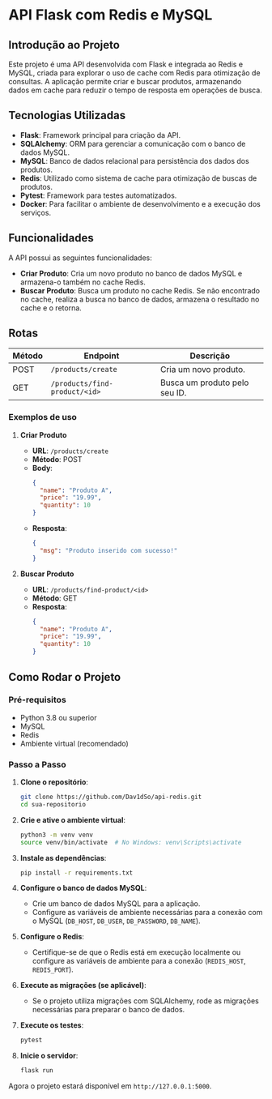 # API Flask com Redis e MySQL

## Introdução ao Projeto

Este projeto é uma API desenvolvida com Flask e integrada ao Redis e MySQL, criada para explorar o uso de cache com Redis para otimização de consultas. A aplicação permite criar e buscar produtos, armazenando dados em cache para reduzir o tempo de resposta em operações de busca.

## Tecnologias Utilizadas

- **Flask**: Framework principal para criação da API.
- **SQLAlchemy**: ORM para gerenciar a comunicação com o banco de dados MySQL.
- **MySQL**: Banco de dados relacional para persistência dos dados dos produtos.
- **Redis**: Utilizado como sistema de cache para otimização de buscas de produtos.
- **Pytest**: Framework para testes automatizados.
- **Docker**: Para facilitar o ambiente de desenvolvimento e a execução dos serviços.

## Funcionalidades

A API possui as seguintes funcionalidades:

- **Criar Produto**: Cria um novo produto no banco de dados MySQL e armazena-o também no cache Redis.
- **Buscar Produto**: Busca um produto no cache Redis. Se não encontrado no cache, realiza a busca no banco de dados, armazena o resultado no cache e o retorna.

## Rotas

| Método | Endpoint                      | Descrição                        |
| ------ | ----------------------------- | -------------------------------- |
| POST   | `/products/create`            | Cria um novo produto.            |
| GET    | `/products/find-product/<id>` | Busca um produto pelo seu ID.    |

### Exemplos de uso

1. **Criar Produto**
   - **URL**: `/products/create`
   - **Método**: POST
   - **Body**:
     ```json
     {
       "name": "Produto A",
       "price": "19.99",
       "quantity": 10
     }
     ```
   - **Resposta**: 
     ```json
     {
       "msg": "Produto inserido com sucesso!"
     }
     ```

2. **Buscar Produto**
   - **URL**: `/products/find-product/<id>`
   - **Método**: GET
   - **Resposta**:
     ```json
     {
       "name": "Produto A",
       "price": "19.99",
       "quantity": 10
     }
     ```

## Como Rodar o Projeto

### Pré-requisitos
- Python 3.8 ou superior
- MySQL
- Redis
- Ambiente virtual (recomendado)

### Passo a Passo

1. **Clone o repositório**:
    ```bash
    git clone https://github.com/Dav1dSo/api-redis.git
    cd sua-repositorio
    ```

2. **Crie e ative o ambiente virtual**:
    ```bash
    python3 -m venv venv
    source venv/bin/activate  # No Windows: venv\Scripts\activate
    ```

3. **Instale as dependências**:
    ```bash
    pip install -r requirements.txt
    ```

4. **Configure o banco de dados MySQL**:
    - Crie um banco de dados MySQL para a aplicação.
    - Configure as variáveis de ambiente necessárias para a conexão com o MySQL (`DB_HOST`, `DB_USER`, `DB_PASSWORD`, `DB_NAME`).

5. **Configure o Redis**:
    - Certifique-se de que o Redis está em execução localmente ou configure as variáveis de ambiente para a conexão (`REDIS_HOST`, `REDIS_PORT`).

6. **Execute as migrações (se aplicável)**:
    - Se o projeto utiliza migrações com SQLAlchemy, rode as migrações necessárias para preparar o banco de dados.

7. **Execute os testes**:
    ```bash
    pytest
    ```

8. **Inicie o servidor**:
    ```bash
    flask run
    ```

Agora o projeto estará disponível em `http://127.0.0.1:5000`.